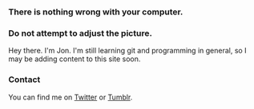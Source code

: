 ### There is nothing wrong with your computer.
### Do not attempt to adjust the picture.
Hey there. I'm Jon. I'm still learning git and programming in general, so I may be adding content to this site soon.

### Contact
You can find me on [Twitter](http://twitter.com/scheiber) or [Tumblr](http://jon.tumblr.com/).